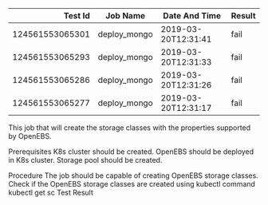 |    Test Id    |  Job Name  |   Date And Time   |Result |
|--------------:|------------|-------------------|-------|
|124561553065301|deploy_mongo|2019-03-20T12:31:41|fail   |
|124561553065293|deploy_mongo|2019-03-20T12:31:33|fail   |
|124561553065286|deploy_mongo|2019-03-20T12:31:26|fail   |
|124561553065277|deploy_mongo|2019-03-20T12:31:17|fail   |
This job that will create the storage classes with the properties supported by OpenEBS.

Prerequisites
K8s cluster should be created.
OpenEBS should be deployed in K8s cluster.
Storage pool should be created.

Procedure
The job should be capable of creating OpenEBS storage classes.
Check if the OpenEBS storage classes are created using kubectl command kubectl get sc
Test Result

